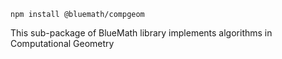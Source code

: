 
```
npm install @bluemath/compgeom
```

This sub-package of BlueMath library implements algorithms in Computational
Geometry